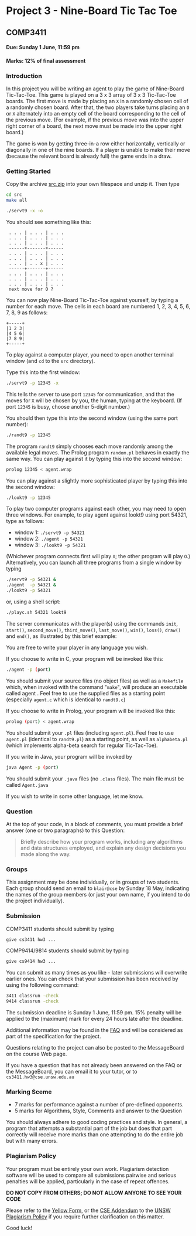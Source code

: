 # Project 3 - Nine-Board Tic Tac Toe
## COMP3411
#### Due: Sunday 1 June, 11:59 pm 
#### Marks: 12% of final assessment

### Introduction
In this project you will be writing an agent to play the game of Nine-Board Tic-Tac-Toe.
This game is played on a 3 x 3 array of 3 x 3 Tic-Tac-Toe boards. The first move is made by placing an `X` in a randomly chosen cell of a randomly chosen board. After that, the two players take turns placing an `O` or `X` alternately into an empty cell of the board corresponding to the cell of the previous move. (For example, if the previous move was into the upper right corner of a board, the next move must be made into the upper right board.)

The game is won by getting three-in-a row either horizontally, vertically or diagonally in one of the nine boards. If a player is unable to make their move (because the relevant board is already full) the game ends in a draw.

### Getting Started
Copy the archive [src.zip](http://www.cse.unsw.edu.au/~cs3411/14s1/hw3/src.zip) into your own filespace and unzip it. Then type

```bash
cd src
make all
```

```bash
./servt9 -x -o
```

You should see something like this:

```
 . . . | . . . | . . .
 . . . | . . . | . . .
 . . . | . . . | . . .
 ------+-------+------
 . . . | . . . | . . .
 . . . | . . . | . . .
 . . . | . . x | . . .
 ------+-------+------
 . . . | . . . | . . .
 . . . | . . . | . . .
 . . . | . . . | . . .
 next move for O ?
```
You can now play Nine-Board Tic-Tac-Toe against yourself, by typing a number for each move. 
The cells in each board are numbered 1, 2, 3, 4, 5, 6, 7, 8, 9 as follows:

```
+-----+
|1 2 3|
|4 5 6|
|7 8 9|
+-----+
```

To play against a computer player, you need to open another terminal window (and `cd` to the `src` directory).

Type this into the first window:

```bash
./servt9 -p 12345 -x
```

This tells the server to use port `12345` for communication, and that the moves for `X` will be chosen by you, the human, typing at the keyboard. (If port `12345` is busy, choose another 5-digit number.)

You should then type this into the second window (using the same port number):

```bash
./randt9 -p 12345
```

The program `randt9` simply chooses each move randomly among the available legal moves.
The Prolog program `random.pl` behaves in exactly the same way. You can play against it by typing this into the second window:

```bash
prolog 12345 < agent.wrap
```

You can play against a slightly more sophisticated player by typing this into the second window:

```bash
./lookt9 -p 12345
```

To play two computer programs against each other, you may need to open three windows. For example, to play agent against lookt9 using port 54321, type as follows:

+ window 1: `./servt9 -p 54321`
+ window 2: `./agent -p 54321`
+ window 3: `./lookt9 -p 54321`

(Whichever program connects first will play `X`; the other program will play `O`.)
Alternatively, you can launch all three programs from a single window by typing

```bash
./servt9 -p 54321 &
./agent  -p 54321 &
./lookt9 -p 54321
```

or, using a shell script:

```bash
./playc.sh 54321 lookt9
```
The server communicates with the player(s) using the commands `init`, `start()`, `second_move()`, `third_move()`, `last_move()`, `win()`, `loss()`, `draw()` and `end()`, as illustrated by this brief example:




You are free to write your player in any language you wish.

If you choose to write in C, your program will be invoked like this:

```bash
./agent -p (port)
```

You should submit your source files (no object files) as well as a `Makefile` which, when invoked with the command "`make`", will produce an executable called agent . Feel free to use the supplied files as a starting point (especially `agent.c` which is identical to `randt9.c`)

If you choose to write in Prolog, your program will be invoked like this:

```bash
prolog (port) < agent.wrap
```
You should submit your `.pl` files (including `agent.pl`). Feel free to use `agent.pl` (identical to `randt9.pl`) as a starting point, as well as `alphabeta.pl` (which implements alpha-beta search for regular Tic-Tac-Toe).

If you write in Java, your program will be invoked by

```bash
java Agent -p (port)
```
You should submit your `.java` files (no `.class` files). The main file must be called `Agent.java`

If you wish to write in some other language, let me know.

### Question
At the top of your code, in a block of comments, you must provide a brief answer (one or two paragraphs) to this Question:

> Briefly describe how your program works, including any algorithms and data structures employed, and explain any design decisions you made along the way.

### Groups
This assignment may be done individually, or in groups of two students. Each group should send an email to `blair@cse` by Sunday 18 May, indicating the names of the group members (or just your own name, if you intend to do the project individually).

### Submission

COMP3411 students should submit by typing

```bash
give cs3411 hw3 ...
```

COMP9414/9814 students should submit by typing

```bash
give cs9414 hw3 ...
```

You can submit as many times as you like - later submissions will overwrite earlier ones. You can check that your submission has been received by using the following command:

```bash
3411 classrun -check
9414 classrun -check
```

The submission deadline is Sunday 1 June, 11:59 pm.
15% penalty will be applied to the (maximum) mark for every 24 hours late after the deadline.

Additional information may be found in the [FAQ](http://www.cse.unsw.edu.au/~cs3411/14s1/hw3/faq.shtml) and will be considered as part of the specification for the project.

Questions relating to the project can also be posted to the MessageBoard on the course Web page.

If you have a question that has not already been answered on the FAQ or the MessageBoard, you can email it to your tutor, or to `cs3411.hw3@cse.unsw.edu.au`

### Marking Sceme
+ 7 marks for performance against a number of pre-defined opponents.
+ 5 marks for Algorithms, Style, Comments and answer to the Question

You should always adhere to good coding practices and style. In general, a program that attempts a substantial part of the job but does that part correctly will receive more marks than one attempting to do the entire job but with many errors.

### Plagiarism Policy

Your program must be entirely your own work. Plagiarism detection software will be used to compare all submissions pairwise and serious penalties will be applied, particularly in the case of repeat offences.

**DO NOT COPY FROM OTHERS; DO NOT ALLOW ANYONE TO SEE YOUR CODE**

Please refer to the [Yellow Form](http://www.cse.unsw.edu.au/~studentoffice/policies/yellowform.html), or the [CSE Addendum](http://www.cse.unsw.edu.au/~chak/plagiarism) to the [UNSW Plagiarism Policy](https://student.unsw.edu.au/plagiarism) if you require further clarification on this matter.

Good luck! 